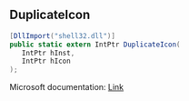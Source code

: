 ## DuplicateIcon

```csharp
[DllImport("shell32.dll")]
public static extern IntPtr DuplicateIcon(
   IntPtr hInst,
   IntPtr hIcon
);
```

Microsoft documentation: [Link](https://docs.microsoft.com/en-us/windows/win32/api/shellapi/nf-shellapi-duplicateicon)
